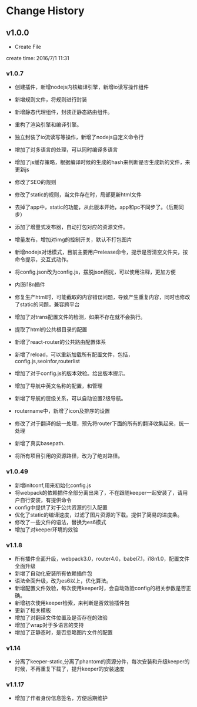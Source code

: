 Change History
==============

v1.0.0
---
* Create File

create time:
2016/7/1  11:31

### v1.0.7
- 创建插件，新增nodejs内核编译引擎，新增io读写操作组件
- 新增规则文件，将规则进行封装
- 新增静态代理组件，封装正静态路由组件。
- 重构了渲染引擎和编译引擎。
- 独立封装了io流读写等操作，新增了nodejs自定义命令行
- 增加了对多语言的处理，可以同时编译多语言
- 增加了js缓存策略，根据编译时候的生成的hash来判断是否生成新的文件，来更新js
- 修改了SEO的规则
- 修改了static的规则，当文件存在时，局部更新html文件

- 去掉了app中，static的功能，从此版本开始，app和pc不同步了。（后期同步）
- 添加了增量式发布器，自动打包对应的资源文件。
- 增量发布，增加对img的控制开关，默认不打包图片
- 新增nodejs对话模式，目前主要用户release命令，提示是否清空文件夹，按命令提示，交互式动作。
- 将config.json改为config.js，摆脱json困扰，可以使用注释，更加方便
- 内嵌i18n插件
- 修复生产html时，可能截取的内容错误问题，导致产生重复内容，同时也修改了static的问题，兼容跨平台
- 增加了对trans配置文件的检测，如果不存在就不会执行。
- 提取了html的公共根目录的配置
- 新增了react-router的公共路由配置体系
- 新增了reload，可以重新加载所有配置文件，包括，config.js,seoinfor,routerlist
- 增加了对于config.js的版本效验。给出版本提示。
- 增加了导航中英文名称的配置，和管理
- 新增了导航的层级关系，可以自动设置2级导航。
- routername中，新增了icon及排序的设置
- 修改了对于翻译的统一处理，预先将router下面的所有的翻译收集起来，统一处理
- 新增了真实basepath.
- 将所有项目引用的资源路径，改为了绝对路径。

### v1.0.49
- 新增initconf,用来初始化config.js
- 将webpack的依赖插件全部分离出来了，不在跟随keeper一起安装了，请用户自行安装，有提供命令
- config中提供了对于公共资源的引入配置
- 优化了static的编译速度，过滤了图片资源的下载。提供了简易的进度条。
- 修改了一些文件的语法，替换为es6模式
- 增加了对keeper环境的效验

### v1.1.8
- 所有插件全面升级，webpack3.0，router4.0，babel7.1，i18n1.0，配置文件全面升级
- 新增了自动化安装所有依赖插件包
- 语法全面升级，改为es6以上，优化算法。
- 新增配置文件效验，每次使用keeper时，会自动效验config的相关参数是否正确。
- 新增初次使用keeper检索，来判断是否效验插件包
- 更新了相关模板
- 增加了对翻译文件位置及是否存在的效验
- 增加了wrap对于多语言的支持
- 增加了正静态时，是否忽略图片文件的配置

### v1.14
- 分离了keeper-static,分离了phantom的资源分件，每次安装和升级keeper的时候，不再重复下载了，提升keeper的安装速度
### v1.1.17
- 增加了作者身份信息签名，方便后期维护